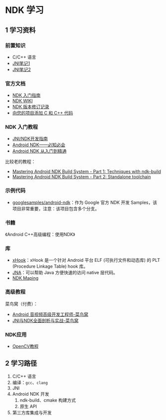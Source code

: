 # NDK 学习

## 1 学习资料

### 前置知识

- C/C++ 语言
- [JNI笔记1](JNI笔记-1.md)
- [JNI笔记2](JNI笔记-2.md)

### 官方文档

- [NDK 入门指南](https://developer.android.com/ndk/guides/index.html)
- [NDK WIKI](https://github.com/android/ndk)
- [NDK 版本修订记录](https://developer.android.com/ndk/downloads/revision_history)
- [向您的项目添加 C 和 C++ 代码](https://developer.android.com/studio/projects/add-native-code.html)

### NDK 入门教程

- [JNI/NDK开发指南](https://blog.csdn.net/xyang81/column/info/blogjnindk)
- [Android NDK——必知必会](https://blog.csdn.net/CrazyMo_/article/details/82345001)
- [Android NDK 从入门到精通](https://blog.csdn.net/afei__/article/details/81290711)

比较老的教程：

- [Mastering Android NDK Build System - Part 1: Techniques with ndk-build](http://web.guohuiwang.com/technical-notes/androidndk1)
- [Mastering Android NDK Build System - Part 2: Standalone toolchain](http://web.guohuiwang.com/technical-notes/androidndk2)

### 示例代码

- [googlesamples/android-ndk](https://github.com/googlesamples/android-ndk)：作为 Google 官方 NDK 开发 Samples，该项目非常重要，注意：该项目包含多个分支。

### 书籍

《Android C++高级编程：使用NDK》

### 库

- [xHook](https://github.com/iqiyi/xHook/blob/master/README.zh-CN.md)：xHook 是一个针对 Android 平台 ELF (可执行文件和动态库) 的 PLT (Procedure Linkage Table) hook 库。
- [JNA](https://github.com/java-native-access/jna)：可以帮助 Java 方便快速的访问 native 层代码。
- [NDK Maping](http://cdn2.jianshu.io/p/bdce346aef85)

### 高级教程

菜鸟窝（付费）：

- [Android 音视频高级开发工程师-菜鸟窝](https://www.cniao5.com/class/android/ysp)
- [JNI与NDK全面剖析与实战-菜鸟窝](https://www.cniao5.com/course/10284)

### NDK应用

- [OpenCV教程](http://c.biancheng.net/opencv/)

## 2 学习路径

1. C/C++ 语言
2. 编译：`gcc`、`clang`
3. JNI
4. Android NDK 开发
   1. ndk-build、cmake 构建方式
   2. 原生 API
5. 第三方库集成与开发

